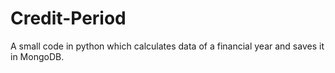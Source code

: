# Credit-Period
A small code in python which calculates data of a financial year and saves it in MongoDB.

